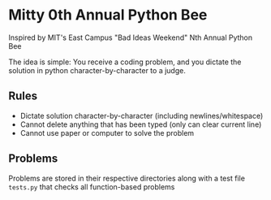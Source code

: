 # Mitty 0th Annual Python Bee

Inspired by MIT's East Campus "Bad Ideas Weekend" Nth Annual Python Bee

The idea is simple: You receive a coding problem, and you dictate the solution
in python character-by-character to a judge.

## Rules
* Dictate solution character-by-character (including newlines/whitespace)
* Cannot delete anything that has been typed (only can clear current line)
* Cannot use paper or computer to solve the problem

## Problems
Problems are stored in their respective directories along with a test file
`tests.py` that checks all function-based problems

